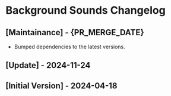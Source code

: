 # Background Sounds Changelog

## [Maintainance] - {PR_MERGE_DATE}

- Bumped dependencies to the latest versions.

## [Update] - 2024-11-24

## [Initial Version] - 2024-04-18
